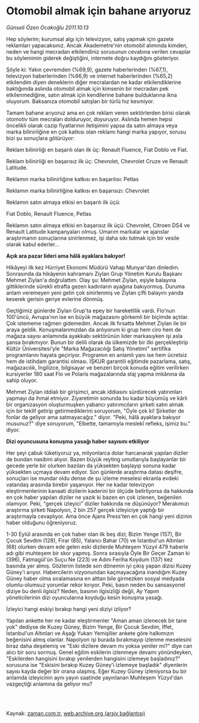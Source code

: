# Otomobil almak için bahane arıyoruz

*Günseli Özen Ocakoğlu 2011.10.13*

<td class="columnist-detail">
<p>Hep söylerim; kurumsal algı için televizyon, satış yapmak için gazete reklamları yapacaksınız. Ancak Akademetre'nin otomobil alımında kimden, neden ve hangi mecradan etkilendiniz sorusunun cevabına verilen cevaplar bu söylemimin giderek değiştiğini, internete doğru kaydığını gösteriyor.</p>
<p>
<div id="haberMetinDiv">
<p>Şöyle ki: Yakın çevremden (%69,9), gazete haberlerinden (%67,1), televizyon haberlerinden (%66,9) ve internet haberlerinden (%65,2) etkilendim diyen deneklerin diğer mecralardan ne kadar etkilendiklerine baktığımda aslında otomobil almak için kimsenin bir mecradan pek etkilenmediğine, satın almak için kendilerine bahane bulduklarına ikna oluyorum. Baksanıza otomobil satışları bir türlü hız kesmiyor.
<p>Tamam bahane arıyoruz ama en çok reklam veren sektörlerden birisi olarak otomotiv tüm mecraları dolduruyor, doyuruyor. Aslında hemen hepsi öncelikli olarak cazip fiyatlarının iletişimini yapsa da satın almaya veya marka bilinirliğine en çok katkısı olan reklamı hangi marka yapıyor, sorusu bizi şu sonuçlara götürüyor:
<p>Reklam bilinirliği en başarılı olan ilk üç: Renault Fluence, Fiat Doblo ve Fiat.
<p>Reklam bilinirliği en başarısız ilk üç: Chevrolet, Chevrolet Cruze ve Renault Latitude.
<p>Reklamın marka bilinirliğine katkısı en başarılısı: Petlas
<p>Reklamın marka bilinirliğine katkısı en başarısızı: Chevrolet
<p>Reklamın satın almaya etkisi en başarılı ilk üçü:
<p>Fiat Doblo, Renault Fluence, Petlas
<p>Reklamın satın almaya etkisi en başarısız ilk üçü: Chevrolet, Citroen DS4 ve Renault Latitude kampanyaları olmuş. Umarım markalar ve ajanslar araştırmanın sonuçlarına sinirlenmez, işi daha sıkı tutmak için bir vesile olarak kabul ederler...
<p><b>Açık ara pazar lideri ama hâlâ ayaklara bakıyor!</b>
<p>Hikâyeyi ilk kez Hürriyet Ekonomi Müdürü Vahap Munyar'dan dinledim. Sonrasında da hikâyenin kahramanı Ziylan Grup Yönetim Kurulu Başkanı Mehmet Ziylan'a doğrulattım. Olay şu: Mehmet Ziylan, eşiyle balayına gittiklerinde sürekli etrafta gezen kadınların ayağına bakıyormuş. Duruma anlam veremeyen yeni gelin çok sinirlenmiş ve Ziylan çifti balayını yarıda keserek gerisin geriye evlerine dönmüş.
<p>Geçtiğimiz günlerde Ziylan Grup'ta epey bir hareketlilik vardı. Flo'nun 100'üncü, Avrupa'nın ise en büyük mağazasını görkemli bir biçimde açtılar. Çok istememe rağmen gidemedim. Ancak ilk fırsatta Mehmet Ziylan ile bir araya geldik. Konuşmalarımızdan da anlıyorum ki grup hem ciro hem de mağaza sayısı anlamında ayakkabı sektörünün lider markasıyken işi asla şansa bırakmıyor. Bunun bir delili olarak da ülkemizde bir ilki gerçekleştirip Kültür Üniversitesi'yle "Marka Mağazacılığı Satış Yönetimi" sertifika programlarını hayata geçiriyor. Programın en anlamlı yanı ise hem ücretsiz hem de istihdam garantisi olması. İŞKUR garantili eğitimde pazarlama, satış, mağazacılık, İngilizce, bilgisayar ve benzeri birçok konuda eğitim verilirken kursiyerler 180 saat Flo ve Polaris mağazalarında staj yapma imkânına da sahip oluyor.
<p>Mehmet Ziylan iddialı bir girişimci, ancak iddiasını sürdürecek yatırımları yapmayı da ihmal etmiyor. Ziyaretimin sonunda bu kadar büyümüş ve kârlı bir organizasyon oluşturmuşken yabancı yatırımcıların şirketi satın almak için bir teklif getirip getirmediklerini soruyorum, "Öyle çok ki! Şirketler de fonlar da geliyor ama satmayacağız." diyor. "Peki, hâlâ ayaklara bakıyor musunuz?" diye soruyorum, "Elbette, tamamıyla meslekî refleks, işimiz bu." diyor. 
<p><b>Dizi oyuncusuna konuşma yasağı haber sayısını etkiliyor</b>
<p>Her şeyi çabuk tüketiyoruz ya, milyonlarca dolar harcanarak yapılan diziler de bundan nasibini alıyor. Bazen büyük reyting umutlarıyla başlayanlar bir gecede yerle bir olurken bazıları da yüksekten başlayıp sonuna kadar yüksekten uçmaya devam ediyor. Son günlerde araştırma datası deşifre, sonuçları ise mundar oldu dense de şu izleme meselesi ekranla evdeki vatandaş arasında birebir yaşanıyor. Her ne kadar televizyon eleştirmenlerinin kanaati dizilerin kaderini bir ölçüde belirliyorsa da hakkında en çok haber yapılan diziler ne yazık ki bazen en çok izlenen, beğenilen olamıyor. Peki, "gerçek izleyici" diziler hakkında ne düşünüyor? Merakımızı araştırma şirketi Napolyon, 2 bin 257 gerçek izleyiciye yaptığı bir araştırmayla cevaplıyor. Ama önce Ajans Press'ten en çok hangi yeni dizinin haber olduğunu öğreniyoruz.
<p>1-30 Eylül arasında en çok haber olan ilk beş dizi; Bizim Yenge (157), Bir Çocuk Sevdim (128), Firar (85), Yalancı Bahar (70) ve İstanbul'un Altınları (68) olurken devam ede gelen eski dizilerde Muhteşem Yüzyıl 479 haberle adı gibi muhteşem bir skor yapmış. Sonra sırasıyla Öyle Bir Geçer Zaman ki (396), Fatmagül'ün Suçu Ne (223) ve Adını Feriha Koydum (137) kez basında yer almış. Gözlerim listede son dönemin iyi çıkış yapan dizisi Kuzey Güney'i arıyor. Habercilerin vizyonundan kaçmayacağına inandığım Kuzey Güney haber olma sıralamasına en alttan bile girmezken sosyal medyada olumlu-olumsuz yorumlar rekor kırıyor. Peki, basın neden bu sansasyonel diziye bu denli ilgisiz? Neden, basının ilgisizliği değil, Ay Yapım yöneticilerinin dizi oyuncularına koyduğu kesin konuşma yasağı.
<p>İzleyici hangi eskiyi bırakıp hangi yeni diziyi izliyor?
<p>Yapılan ankette her ne kadar eleştirmenler "Aman aman izlenecek bir tane yok" dediyse de Kuzey Güney, Bizim Yenge, Bir Çocuk Sevdim, İffet, İstanbul'un Altınları ve Aşağı Yukarı Yemişliler ankete göre halkımızın beğenisini almış olanlar. Napolyon işi burada bırakmayıp izlenme meselesini biraz daha deşelemiş ve "Eski dizilere devam mı yoksa yeniler mi?" diye can alıcı bir soru sormuş. Genel eğilim eskilerin izlenmeye devamı yönündeyken, "Eskilerden hangisini bırakıp yenilerden hangisini izlemeye başladınız?" sorusuna ise "Eskisini bırakıp Kuzey Güney'i izlemeye başladık" diyenlerin sayısı kayda değer bir orana ulaşmış. Eğer Kuzey Güney izleniyorsa bu bir anlamda izleyicinin aynı yayın saatinde yayınlanan Muhteşem Yüzyıl'dan vazgeçtiği anlamına da geliyor mu?</p></p></p></p></p></p></p></p></p></p></p></p></p></p></p></p></p></p></div>
</p>


<p><br>
		 </br></p></td>

Kaynak: [zaman.com.tr](http://zaman.com.tr/yazar.do?yazino=1189944), [web.archive.org (arşiv bağlantısı)](http://web.archive.org/web/20111231051920/http://www.zaman.com.tr:80/yazar.do?yazino=1189944)
